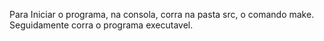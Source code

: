 Para Iniciar o programa, na consola, corra na pasta src, o comando make.
Seguidamente corra o programa executavel.